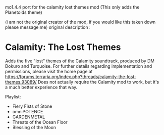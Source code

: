 mo1.4.4 port for the calamity lost themes mod 
(This only adds the Planetoids theme)

(i am not the original creator of the mod, if you would like this taken down please message me)
original description :

# Calamity: The Lost Themes
Adds the five "lost" themes of the Calamity soundtrack, produced by DM Dokuro and Turquoise.
For further details regarding implementation and permissions, please visit the home page at https://forums.terraria.org/index.php?threads/calamity-the-lost-themes.93089/
Does not actually require the Calamity mod to work, but it's a much better experience that way.

Playlist:
- Fiery Fists of Stone
- omniPOTENCE
- GARDENMETAL
- Threats of the Ocean Floor
- Blessing of the Moon
